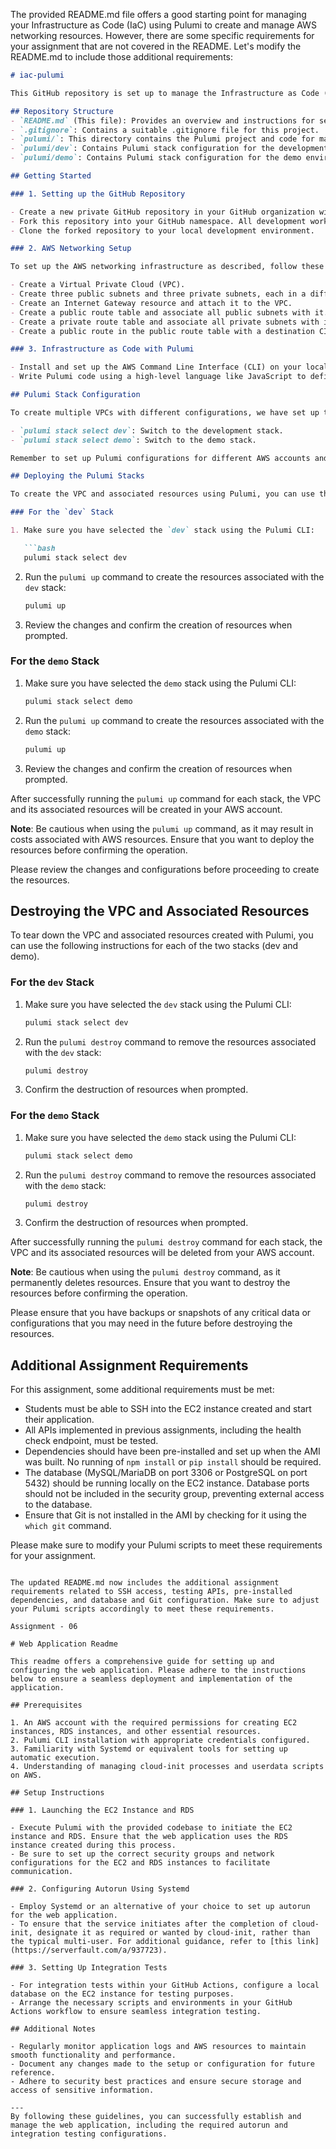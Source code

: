 The provided README.md file offers a good starting point for managing your Infrastructure as Code (IaC) using Pulumi to create and manage AWS networking resources. However, there are some specific requirements for your assignment that are not covered in the README. Let's modify the README.md to include those additional requirements:

```markdown
# iac-pulumi

This GitHub repository is set up to manage the Infrastructure as Code (IaC) using Pulumi for creating and managing AWS networking resources. The infrastructure setup includes creating Virtual Private Cloud (VPC), subnets, route tables, and an Internet Gateway. This repository is intended for use in your AWS environment, allowing you to create multiple VPCs with varying configurations using Pulumi stacks.

## Repository Structure
- `README.md` (This file): Provides an overview and instructions for setting up the infrastructure.
- `.gitignore`: Contains a suitable .gitignore file for this project.
- `pulumi/`: This directory contains the Pulumi project and code for managing AWS networking resources.
- `pulumi/dev`: Contains Pulumi stack configuration for the development environment.
- `pulumi/demo`: Contains Pulumi stack configuration for the demo environment.

## Getting Started

### 1. Setting up the GitHub Repository

- Create a new private GitHub repository in your GitHub organization with the name "iac-pulumi."
- Fork this repository into your GitHub namespace. All development work should be done on your forked repository.
- Clone the forked repository to your local development environment.

### 2. AWS Networking Setup

To set up the AWS networking infrastructure as described, follow these steps:

- Create a Virtual Private Cloud (VPC).
- Create three public subnets and three private subnets, each in a different availability zone within the same region and VPC.
- Create an Internet Gateway resource and attach it to the VPC.
- Create a public route table and associate all public subnets with it.
- Create a private route table and associate all private subnets with it.
- Create a public route in the public route table with a destination CIDR block of `0.0.0.0/0` and the Internet Gateway as the target.

### 3. Infrastructure as Code with Pulumi

- Install and set up the AWS Command Line Interface (CLI) on your local machine.
- Write Pulumi code using a high-level language like JavaScript to define and manage the networking resources in your AWS environment. Ensure that values are not hard-coded in your code, making it reusable for creating multiple VPCs and associated resources.

## Pulumi Stack Configuration

To create multiple VPCs with different configurations, we have set up two Pulumi stacks: `dev` and `demo`. Each stack can be used to deploy the infrastructure in different AWS accounts or regions. To switch between stacks, use the following Pulumi commands:

- `pulumi stack select dev`: Switch to the development stack.
- `pulumi stack select demo`: Switch to the demo stack.

Remember to set up Pulumi configurations for different AWS accounts and regions in each stack as needed.

## Deploying the Pulumi Stacks

To create the VPC and associated resources using Pulumi, you can use the following instructions for each of the two stacks (dev and demo).

### For the `dev` Stack

1. Make sure you have selected the `dev` stack using the Pulumi CLI:

   ```bash
   pulumi stack select dev
   ```

2. Run the `pulumi up` command to create the resources associated with the `dev` stack:

   ```bash
   pulumi up
   ```

3. Review the changes and confirm the creation of resources when prompted.

### For the `demo` Stack

1. Make sure you have selected the `demo` stack using the Pulumi CLI:

   ```bash
   pulumi stack select demo
   ```

2. Run the `pulumi up` command to create the resources associated with the `demo` stack:

   ```bash
   pulumi up
   ```

3. Review the changes and confirm the creation of resources when prompted.

After successfully running the `pulumi up` command for each stack, the VPC and its associated resources will be created in your AWS account.

**Note**: Be cautious when using the `pulumi up` command, as it may result in costs associated with AWS resources. Ensure that you want to deploy the resources before confirming the operation.

Please review the changes and configurations before proceeding to create the resources.

## Destroying the VPC and Associated Resources

To tear down the VPC and associated resources created with Pulumi, you can use the following instructions for each of the two stacks (dev and demo).

### For the `dev` Stack

1. Make sure you have selected the `dev` stack using the Pulumi CLI:

   ```bash
   pulumi stack select dev
   ```

2. Run the `pulumi destroy` command to remove the resources associated with the `dev` stack:

   ```bash
   pulumi destroy
   ```

3. Confirm the destruction of resources when prompted.

### For the `demo` Stack

1. Make sure you have selected the `demo` stack using the Pulumi CLI:

   ```bash
   pulumi stack select demo
   ```

2. Run the `pulumi destroy` command to remove the resources associated with the `demo` stack:

   ```bash
   pulumi destroy
   ```

3. Confirm the destruction of resources when prompted.

After successfully running the `pulumi destroy` command for each stack, the VPC and its associated resources will be deleted from your AWS account.

**Note**: Be cautious when using the `pulumi destroy` command, as it permanently deletes resources. Ensure that you want to destroy the resources before confirming the operation.

Please ensure that you have backups or snapshots of any critical data or configurations that you may need in the future before destroying the resources.

## Additional Assignment Requirements

For this assignment, some additional requirements must be met:

- Students must be able to SSH into the EC2 instance created and start their application.
- All APIs implemented in previous assignments, including the health check endpoint, must be tested.
- Dependencies should have been pre-installed and set up when the AMI was built. No running of `npm install` or `pip install` should be required.
- The database (MySQL/MariaDB on port 3306 or PostgreSQL on port 5432) should be running locally on the EC2 instance. Database ports should not be included in the security group, preventing external access to the database.
- Ensure that Git is not installed in the AMI by checking for it using the `which git` command.

Please make sure to modify your Pulumi scripts to meet these requirements for your assignment.
```

The updated README.md now includes the additional assignment requirements related to SSH access, testing APIs, pre-installed dependencies, and database and Git configuration. Make sure to adjust your Pulumi scripts accordingly to meet these requirements.

Assignment - 06 

# Web Application Readme

This readme offers a comprehensive guide for setting up and configuring the web application. Please adhere to the instructions below to ensure a seamless deployment and implementation of the application.

## Prerequisites

1. An AWS account with the required permissions for creating EC2 instances, RDS instances, and other essential resources.
2. Pulumi CLI installation with appropriate credentials configured.
3. Familiarity with Systemd or equivalent tools for setting up automatic execution.
4. Understanding of managing cloud-init processes and userdata scripts on AWS.

## Setup Instructions

### 1. Launching the EC2 Instance and RDS

- Execute Pulumi with the provided codebase to initiate the EC2 instance and RDS. Ensure that the web application uses the RDS instance created during this process.
- Be sure to set up the correct security groups and network configurations for the EC2 and RDS instances to facilitate communication.

### 2. Configuring Autorun Using Systemd

- Employ Systemd or an alternative of your choice to set up autorun for the web application.
- To ensure that the service initiates after the completion of cloud-init, designate it as required or wanted by cloud-init, rather than the typical multi-user. For additional guidance, refer to [this link](https://serverfault.com/a/937723).

### 3. Setting Up Integration Tests

- For integration tests within your GitHub Actions, configure a local database on the EC2 instance for testing purposes.
- Arrange the necessary scripts and environments in your GitHub Actions workflow to ensure seamless integration testing.

## Additional Notes

- Regularly monitor application logs and AWS resources to maintain smooth functionality and performance.
- Document any changes made to the setup or configuration for future reference.
- Adhere to security best practices and ensure secure storage and access of sensitive information.

---
By following these guidelines, you can successfully establish and manage the web application, including the required autorun and integration testing configurations.